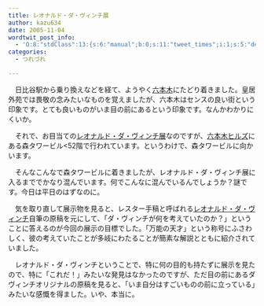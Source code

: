```yaml
---
title: レオナルド・ダ・ヴィンチ展
author: kazu634
date: 2005-11-04
wordtwit_post_info:
  - 'O:8:"stdClass":13:{s:6:"manual";b:0;s:11:"tweet_times";i:1;s:5:"delay";i:0;s:7:"enabled";i:1;s:10:"separation";s:2:"60";s:7:"version";s:3:"3.7";s:14:"tweet_template";b:0;s:6:"status";i:2;s:6:"result";a:0:{}s:13:"tweet_counter";i:2;s:13:"tweet_log_ids";a:1:{i:0;i:2145;}s:9:"hash_tags";a:0:{}s:8:"accounts";a:1:{i:0;s:7:"kazu634";}}'
categories:
  - つれづれ

---
```

<div class="section">
<p>
    　日比谷駅から乗り換えなどを経て、ようやく<a href="http://map.yahoo.co.jp/pl?nl=35.39.26.212&el=139.43.57.504&la=1&fi=1&skey=%cf%bb%cb%dc%cc%da%a5%d2%a5%eb%a5%ba&sc=2" onclick="__gaTracker('send', 'event', 'outbound-article', 'http://map.yahoo.co.jp/pl?nl=35.39.26.212&el=139.43.57.504&la=1&fi=1&skey=%cf%bb%cb%dc%cc%da%a5%d2%a5%eb%a5%ba&sc=2', '六本木');" target="blank">六本木</a>にたどり着きました。皇居外苑では畏敬の念みたいなものを覚えましたが、六本木はセンスの良い街という印象です。とても良いものがいま目の前にあるという印象です。なんかわかりにくいか。
</p></p> 
  
<p>
    　それで、お目当ての<a href="http://www.leonardodavinci.jp/index.html" onclick="__gaTracker('send', 'event', 'outbound-article', 'http://www.leonardodavinci.jp/index.html', 'レオナルド・ダ・ヴィンチ展');" target="blank">レオナルド・ダ・ヴィンチ展</a>なのですが、<a href="http://ja.wikipedia.org/wiki/%E5%85%AD%E6%9C%AC%E6%9C%A8%E3%83%92%E3%83%AB%E3%82%BA" onclick="__gaTracker('send', 'event', 'outbound-article', 'http://ja.wikipedia.org/wiki/%E5%85%AD%E6%9C%AC%E6%9C%A8%E3%83%92%E3%83%AB%E3%82%BA', '六本木ヒルズ');" target="blank">六本木ヒルズ</a>にある森タワービル<52階で行われています。というわけで、森タワービルに向かいます。
</p></p> 
  
<p>
    　そんなこんなで森タワービルに着きましたが、レオナルド・ダ・ヴィンチ展に入るまででかなり混んでいます。何でこんなに混んでいるんでしょうか？謎です。今日は平日のはずなのに。
</p></p> 
  
<p>
    　気を取り直して展示物を見ると、レスター手稿と呼ばれる<a href="http://ja.wikipedia.org/wiki/%E3%83%AC%E3%82%AA%E3%83%8A%E3%83%AB%E3%83%89%E3%83%BB%E3%83%80%E3%83%BB%E3%83%B4%E3%82%A3%E3%83%B3%E3%83%81" onclick="__gaTracker('send', 'event', 'outbound-article', 'http://ja.wikipedia.org/wiki/%E3%83%AC%E3%82%AA%E3%83%8A%E3%83%AB%E3%83%89%E3%83%BB%E3%83%80%E3%83%BB%E3%83%B4%E3%82%A3%E3%83%B3%E3%83%81', 'レオナルド・ダ・ヴィンチ');" target="blank">レオナルド・ダ・ヴィンチ</a>自筆の原稿を元にして、「ダ・ヴィンチが何を考えていたのか？」ということに答えるのが今回の展示の目標でした。「万能の天才」という称号にふさわしく、彼の考えていたことが多岐にわたることが簡素な解説とともに紹介されていました。
</p></p> 
  
<p>
    　レオナルド・ダ・ヴィンチということで、特に何の目的も持たずに展示を見たので、特に「これだ！」みたいな発見はなかったのですが、ただ目の前にあるダヴィンチオリジナルの原稿を見ると、「いま自分はすごいものの前に立っている」みたいな感慨を得ました。いや、本当に。
</p>
</div>

